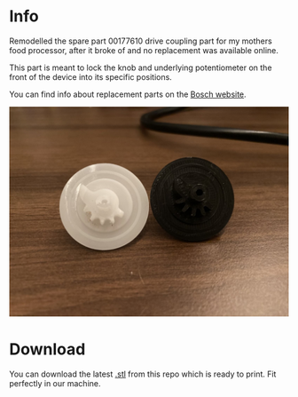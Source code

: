 # Info

Remodelled the spare part 00177610 drive coupling part for my mothers food processor, after it broke of and no replacement was available online.

This part is meant to lock the knob and underlying potentiometer on the front of the device into its specific positions.

You can find info about replacement parts on the [Bosch website](https://www.bosch-home.com/de/supportdetail/product/MUM7300/04#/Tabs=section-spareparts/Togglebox=tb0036/).

![Image comparing the original part (left, white) to the printed one (right, black)](Original_vs_Print.jpeg)

# Download

You can download the latest [.stl](20231230-1909_Coupler.stl) from this repo which is ready to print. Fit perfectly in our machine.